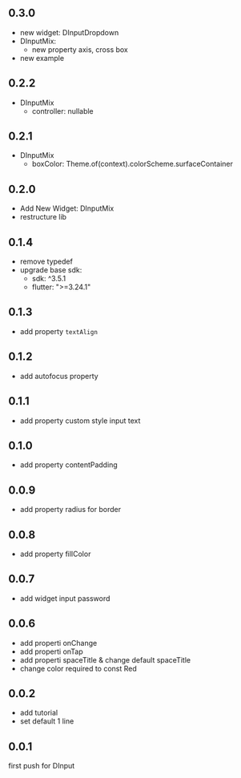 ## 0.3.0

- new widget: DInputDropdown
- DInputMix:
  - new property axis, cross box
- new example

## 0.2.2

- DInputMix
  - controller: nullable

## 0.2.1

- DInputMix
  - boxColor: Theme.of(context).colorScheme.surfaceContainer

## 0.2.0

- Add New Widget: DInputMix
- restructure lib

## 0.1.4

- remove typedef
- upgrade base sdk:
  - sdk: ^3.5.1
  - flutter: ">=3.24.1"

## 0.1.3

- add property `textAlign`

## 0.1.2

- add autofocus property

## 0.1.1

- add property custom style input text

## 0.1.0

- add property contentPadding

## 0.0.9

- add property radius for border

## 0.0.8

- add property fillColor

## 0.0.7

- add widget input password

## 0.0.6

- add properti onChange
- add properti onTap
- add properti spaceTitle & change default spaceTitle
- change color required to const Red

## 0.0.2

- add tutorial
- set default 1 line

## 0.0.1

first push for DInput
